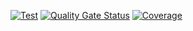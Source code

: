[![Test](https://github.com/mqwerty/service-manager/workflows/Test/badge.svg)](https://github.com/mqwerty/service-manager/actions?query=workflow%3ATest)
[![Quality Gate Status](https://sonarcloud.io/api/project_badges/measure?project=mqwerty_service-manager&metric=alert_status)](https://sonarcloud.io/dashboard?id=mqwerty_service-manager)
[![Coverage](https://sonarcloud.io/api/project_badges/measure?project=mqwerty_service-manager&metric=coverage)](https://sonarcloud.io/dashboard?id=mqwerty_service-manager)
